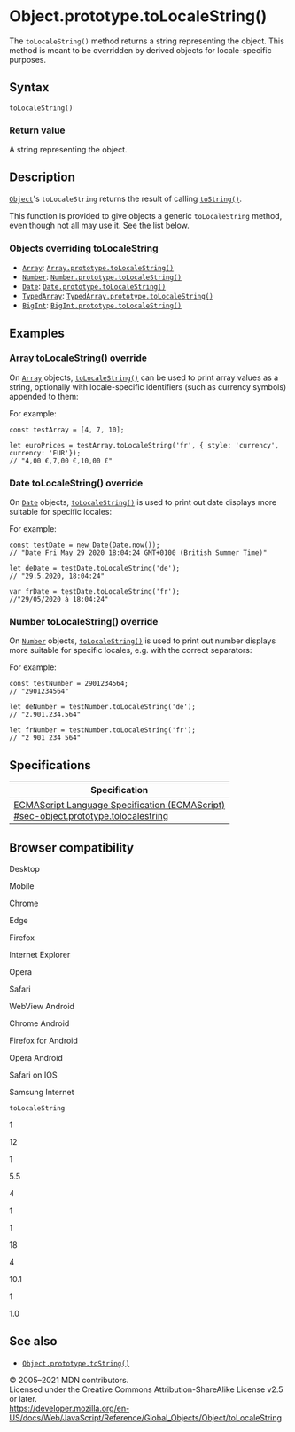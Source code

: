 Object.prototype.toLocaleString()
=================================

The `toLocaleString()` method returns a string representing the object. This method is meant to be overridden by derived objects for locale-specific purposes.

Syntax
------

    toLocaleString()

### Return value

A string representing the object.

Description
-----------

[`Object`](../object)'s `toLocaleString` returns the result of calling [`toString()`](tostring).

This function is provided to give objects a generic `toLocaleString` method, even though not all may use it. See the list below.

### Objects overriding toLocaleString

-   [`Array`](../array): [`Array.prototype.toLocaleString()`](../array/tolocalestring)
-   [`Number`](../number): [`Number.prototype.toLocaleString()`](../number/tolocalestring)
-   [`Date`](../date): [`Date.prototype.toLocaleString()`](../date/tolocalestring)
-   [`TypedArray`](../typedarray): [`TypedArray.prototype.toLocaleString()`](../typedarray/tolocalestring)
-   [`BigInt`](../bigint): [`BigInt.prototype.toLocaleString()`](../bigint/tolocalestring)

Examples
--------

### Array toLocaleString() override

On [`Array`](../array) objects, [`toLocaleString()`](../array/tolocalestring) can be used to print array values as a string, optionally with locale-specific identifiers (such as currency symbols) appended to them:

For example:

    const testArray = [4, 7, 10];

    let euroPrices = testArray.toLocaleString('fr', { style: 'currency', currency: 'EUR'});
    // "4,00 €,7,00 €,10,00 €"

### Date toLocaleString() override

On [`Date`](../date) objects, [`toLocaleString()`](../date/tolocalestring) is used to print out date displays more suitable for specific locales:

For example:

    const testDate = new Date(Date.now());
    // "Date Fri May 29 2020 18:04:24 GMT+0100 (British Summer Time)"

    let deDate = testDate.toLocaleString('de');
    // "29.5.2020, 18:04:24"

    var frDate = testDate.toLocaleString('fr');
    //"29/05/2020 à 18:04:24"

### Number toLocaleString() override

On [`Number`](../number) objects, [`toLocaleString()`](../number/tolocalestring) is used to print out number displays more suitable for specific locales, e.g. with the correct separators:

For example:

    const testNumber = 2901234564;
    // "2901234564"

    let deNumber = testNumber.toLocaleString('de');
    // "2.901.234.564"

    let frNumber = testNumber.toLocaleString('fr');
    // "2 901 234 564"

Specifications
--------------

<table><thead><tr class="header"><th>Specification</th></tr></thead><tbody><tr class="odd"><td><a href="https://tc39.es/ecma262/#sec-object.prototype.tolocalestring">ECMAScript Language Specification (ECMAScript)<br />
<span class="small">#sec-object.prototype.tolocalestring</span></a></td></tr></tbody></table>

Browser compatibility
---------------------

Desktop

Mobile

Chrome

Edge

Firefox

Internet Explorer

Opera

Safari

WebView Android

Chrome Android

Firefox for Android

Opera Android

Safari on IOS

Samsung Internet

`toLocaleString`

1

12

1

5.5

4

1

1

18

4

10.1

1

1.0

See also
--------

-   [`Object.prototype.toString()`](tostring)

© 2005–2021 MDN contributors.  
Licensed under the Creative Commons Attribution-ShareAlike License v2.5 or later.  
<a href="https://developer.mozilla.org/en-US/docs/Web/JavaScript/Reference/Global_Objects/Object/toLocaleString" class="_attribution-link">https://developer.mozilla.org/en-US/docs/Web/JavaScript/Reference/Global_Objects/Object/toLocaleString</a>
